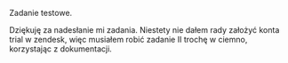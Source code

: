 Zadanie testowe.

Dziękuję za nadesłanie mi zadania. Niestety nie dałem rady założyć konta trial w zendesk, więc musiałem robić zadanie II trochę w ciemno, korzystając z dokumentacji.